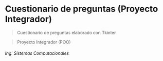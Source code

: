 # Cuestionario de preguntas (Proyecto Integrador)

> Cuestionario de preguntas elaborado con Tkinter

> Proyecto Integrador (POO)

###### Ing. Sistemas Computacionales
